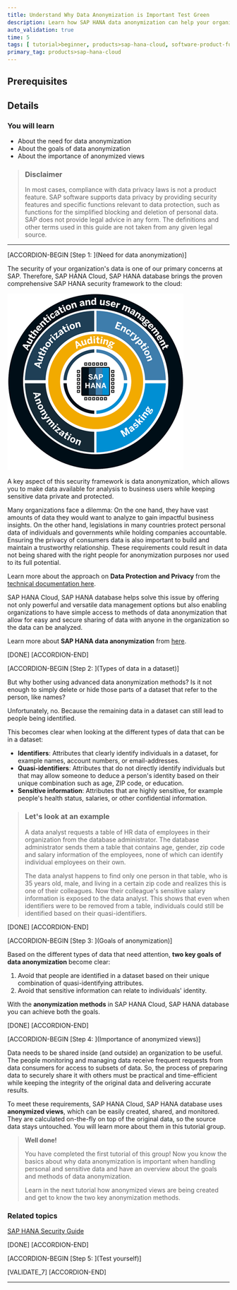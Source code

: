 ```yaml
---
title: Understand Why Data Anonymization is Important Test Green
description: Learn how SAP HANA data anonymization can help your organization keep its data protected and private with SAP HANA Cloud, SAP HANA database.
auto_validation: true
time: 5
tags: [ tutorial>beginner, products>sap-hana-cloud, software-product-function>sap-hana-cloud\,-sap-hana-database]
primary_tag: products>sap-hana-cloud
---
```


## Prerequisites


## Details
### You will learn
- About the need for data anonymization
- About the goals of data anonymization
- About the importance of anonymized views

> ### **Disclaimer**
>
>In most cases, compliance with data privacy laws is not a product feature. SAP software supports data privacy by providing security features and specific functions relevant to data protection, such as functions for the simplified blocking and deletion of personal data. SAP does not provide legal advice in any form. The definitions and other terms used in this guide are not taken from any given legal source.


---

[ACCORDION-BEGIN [Step 1: ](Need for data anonymization)]

The security of your organization's data is one of our primary concerns at SAP. Therefore, SAP HANA Cloud, SAP HANA database brings the proven comprehensive SAP HANA security framework to the cloud:

![Image of Security Framework](ss-01-illustration-security-circle-only.png)

A key aspect of this security framework is data anonymization, which allows you to make data available for analysis to business users while keeping sensitive data private and protected.

Many organizations face a dilemma: On the one hand, they have vast amounts of data they would want to analyze to gain impactful business insights. On the other hand, legislations in many countries protect personal data of individuals and governments while holding companies accountable.  Ensuring the privacy of consumers data is also important to build and maintain a trustworthy relationship. These requirements could result in data not being shared with the right people for anonymization purposes nor used to its full potential.

Learn more about the approach on **Data Protection and Privacy** from the [technical documentation here](https://help.sap.com/viewer/c82f8d6a84c147f8b78bf6416dae7290/LATEST/en-US/ad9588189e844092910103f2f7b1c968.html).

SAP HANA Cloud, SAP HANA database helps solve this issue by offering not only powerful and versatile data management options but also enabling organizations to have simple access to methods of data anonymization that allow for easy and secure sharing of data with anyone in the organization so the data can be analyzed.

Learn more about **SAP HANA data anonymization** from [here](https://www.sap.com/cmp/dg/crm-xt17-ddm-data-anony/index.html).



[DONE]
[ACCORDION-END]

[ACCORDION-BEGIN [Step 2: ](Types of data in a dataset)]

But why bother using advanced data anonymization methods? Is it not enough to simply delete or hide those parts of a dataset that refer to the person, like names?

Unfortunately, no. Because the remaining data in a dataset can still lead to people being identified.

This becomes clear when looking at the different types of data that can be in a dataset:

-	**Identifiers**: Attributes that clearly identify individuals in a dataset, for example names, account numbers, or email-addresses.
-	**Quasi-identifiers**: Attributes that do not directly identify individuals but that may allow someone to deduce a person's identity based on their unique combination such as age, ZIP code, or education.
-	**Sensitive information**: Attributes that are highly sensitive, for example people's health status, salaries, or other confidential information.

> ### Let's look at an example
>
> A data analyst requests a table of HR data of employees in their organization from the database administrator. The database administrator sends them a table that contains age, gender, zip code and salary information of the employees, none of which can identify individual employees on their own.
>
>The data analyst happens to find only one person in that table, who is 35 years old, male, and living in a certain zip code and realizes this is one of their colleagues. Now their colleague's sensitive salary information is exposed to the data analyst.
This shows that even when identifiers were to be removed from a table, individuals could still be identified based on their quasi-identifiers.


[DONE]
[ACCORDION-END]


[ACCORDION-BEGIN [Step 3: ](Goals of anonymization)]

Based on the different types of data that need attention, **two key goals of data anonymization** become clear:

1.	Avoid that people are identified in a dataset based on their unique combination of quasi-identifying attributes.
2.	Avoid that sensitive information can relate to individuals' identity.

With the **anonymization methods** in SAP HANA Cloud, SAP HANA database you can achieve both the goals.


[DONE]
[ACCORDION-END]

[ACCORDION-BEGIN [Step 4: ](Importance of anonymized views)]


Data needs to be shared inside (and outside) an organization to be useful. The people monitoring and managing data receive frequent requests from data consumers for access to subsets of data. So, the process of preparing data to securely share it with others must be practical and time-efficient while keeping the integrity of the original data and delivering accurate results.

To meet these requirements, SAP HANA Cloud, SAP HANA database uses **anonymized views**, which can be easily created, shared, and monitored. They are calculated on-the-fly on top of the original data, so the source data stays untouched. You will learn more about them in this tutorial group.

> **Well done!**
>
> You have completed the first tutorial of this group! Now you know the basics about why data anonymization is important when handling personal and sensitive data and have an overview about the goals and methods of data anonymization.
>
> Learn in the next tutorial how anonymized views are being created and get to know the two key anonymization methods.



### Related topics

[SAP HANA Security Guide](https://help.sap.com/viewer/b3ee5778bc2e4a089d3299b82ec762a7/2.0.04/en-US)



[DONE]
[ACCORDION-END]

[ACCORDION-BEGIN [Step 5: ](Test yourself)]



[VALIDATE_7]
[ACCORDION-END]

---
